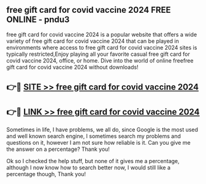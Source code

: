 ## free gift card for covid vaccine 2024 FREE ONLINE - pndu3

free gift card for covid vaccine 2024 is a popular website that offers a wide variety of free gift card for covid vaccine 2024 that can be played in environments where access to free gift card for covid vaccine 2024 sites is typically restricted,Enjoy playing all your favorite casual free gift card for covid vaccine 2024, office, or home. Dive into the world of online freefree gift card for covid vaccine 2024 without downloads!

## 👉🔴 [SITE >> free gift card for covid vaccine 2024](http://news.freeplayer.one?title=free_gift_card_for_covid_vaccine_2024&ref=FRRE)

## 👉🔴 [LINK >> free gift card for covid vaccine 2024](http://news.freeplayer.one?title=free_gift_card_for_covid_vaccine_2024&ref=FREE)

Sometimes in life, I have problems, we all do, since Google is the most used and well known search engine, I sometimes search my problems and questions on it, however I am not sure how reliable is it. Can you give me the answer on a percentage? Thank you!

Ok so I checked the help stuff, but none of it gives me a percentage, although I now know how to search better now, I would still like a percentage though, Thank you!